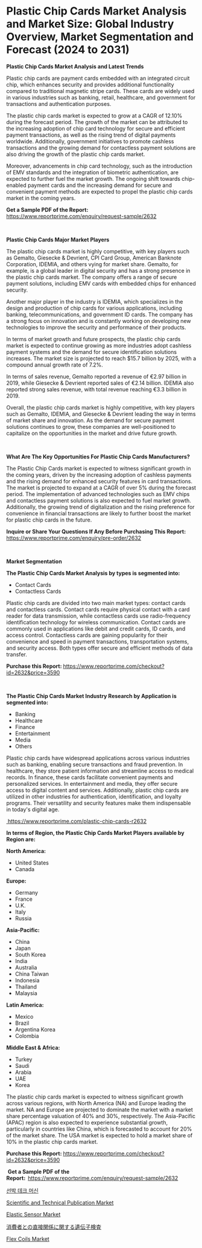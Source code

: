 <p><h1>Plastic Chip Cards Market Analysis and Market Size: Global Industry Overview, Market Segmentation and Forecast (2024 to 2031)</h1></p><p><strong>Plastic Chip Cards Market Analysis and Latest Trends</strong></p>
<p><p>Plastic chip cards are payment cards embedded with an integrated circuit chip, which enhances security and provides additional functionality compared to traditional magnetic stripe cards. These cards are widely used in various industries such as banking, retail, healthcare, and government for transactions and authentication purposes.</p><p>The plastic chip cards market is expected to grow at a CAGR of 12.10% during the forecast period. The growth of the market can be attributed to the increasing adoption of chip card technology for secure and efficient payment transactions, as well as the rising trend of digital payments worldwide. Additionally, government initiatives to promote cashless transactions and the growing demand for contactless payment solutions are also driving the growth of the plastic chip cards market.</p><p>Moreover, advancements in chip card technology, such as the introduction of EMV standards and the integration of biometric authentication, are expected to further fuel the market growth. The ongoing shift towards chip-enabled payment cards and the increasing demand for secure and convenient payment methods are expected to propel the plastic chip cards market in the coming years.</p></p>
<p><strong>Get a Sample PDF of the Report:&nbsp;</strong> <a href="https://www.reportprime.com/enquiry/request-sample/2632">https://www.reportprime.com/enquiry/request-sample/2632</a></p>
<p>&nbsp;</p>
<p><strong>Plastic Chip Cards Major Market Players</strong></p>
<p><p>The plastic chip cards market is highly competitive, with key players such as Gemalto, Giesecke & Devrient, CPI Card Group, American Banknote Corporation, IDEMIA, and others vying for market share. Gemalto, for example, is a global leader in digital security and has a strong presence in the plastic chip cards market. The company offers a range of secure payment solutions, including EMV cards with embedded chips for enhanced security.</p><p>Another major player in the industry is IDEMIA, which specializes in the design and production of chip cards for various applications, including banking, telecommunications, and government ID cards. The company has a strong focus on innovation and is constantly working on developing new technologies to improve the security and performance of their products.</p><p>In terms of market growth and future prospects, the plastic chip cards market is expected to continue growing as more industries adopt cashless payment systems and the demand for secure identification solutions increases. The market size is projected to reach $15.7 billion by 2025, with a compound annual growth rate of 7.2%.</p><p>In terms of sales revenue, Gemalto reported a revenue of €2.97 billion in 2019, while Giesecke & Devrient reported sales of €2.14 billion. IDEMIA also reported strong sales revenue, with total revenue reaching €3.3 billion in 2019.</p><p>Overall, the plastic chip cards market is highly competitive, with key players such as Gemalto, IDEMIA, and Giesecke & Devrient leading the way in terms of market share and innovation. As the demand for secure payment solutions continues to grow, these companies are well-positioned to capitalize on the opportunities in the market and drive future growth.</p></p>
<p>&nbsp;</p>
<p><strong>What Are The Key Opportunities For Plastic Chip Cards Manufacturers?</strong></p>
<p><p>The Plastic Chip Cards market is expected to witness significant growth in the coming years, driven by the increasing adoption of cashless payments and the rising demand for enhanced security features in card transactions. The market is projected to expand at a CAGR of over 5% during the forecast period. The implementation of advanced technologies such as EMV chips and contactless payment solutions is also expected to fuel market growth. Additionally, the growing trend of digitalization and the rising preference for convenience in financial transactions are likely to further boost the market for plastic chip cards in the future.</p></p>
<p><strong>Inquire or Share Your Questions If Any Before Purchasing This Report:</strong> <a href="https://www.reportprime.com/enquiry/pre-order/2632">https://www.reportprime.com/enquiry/pre-order/2632</a></p>
<p>&nbsp;</p>
<p><strong>Market Segmentation</strong></p>
<p><strong>The Plastic Chip Cards Market Analysis by types is segmented into:</strong></p>
<p><ul><li>Contact Cards</li><li>Contactless Cards</li></ul></p>
<p><p>Plastic chip cards are divided into two main market types: contact cards and contactless cards. Contact cards require physical contact with a card reader for data transmission, while contactless cards use radio-frequency identification technology for wireless communication. Contact cards are commonly used in applications like debit and credit cards, ID cards, and access control. Contactless cards are gaining popularity for their convenience and speed in payment transactions, transportation systems, and security access. Both types offer secure and efficient methods of data transfer.</p></p>
<p><strong>Purchase this Report:&nbsp;</strong><a href="https://www.reportprime.com/checkout?id=2632&price=3590">https://www.reportprime.com/checkout?id=2632&price=3590</a></p>
<p>&nbsp;</p>
<p><strong>The Plastic Chip Cards Market Industry Research by Application is segmented into:</strong></p>
<p><ul><li>Banking</li><li>Healthcare</li><li>Finance</li><li>Entertainment</li><li>Media</li><li>Others</li></ul></p>
<p><p>Plastic chip cards have widespread applications across various industries such as banking, enabling secure transactions and fraud prevention. In healthcare, they store patient information and streamline access to medical records. In finance, these cards facilitate convenient payments and personalized services. In entertainment and media, they offer secure access to digital content and services. Additionally, plastic chip cards are utilized in other industries for authentication, identification, and loyalty programs. Their versatility and security features make them indispensable in today's digital age.</p></p>
<p><a href="https://www.reportprime.com/plastic-chip-cards-r2632">&nbsp;https://www.reportprime.com/plastic-chip-cards-r2632</a></p>
<p><strong>In terms of Region, the Plastic Chip Cards Market Players available by Region are:</strong></p>
<p>
    <p> <strong> North America: </strong>
        <ul>
            <li>United States</li>
            <li>Canada</li>
        </ul>
        </p> 
    <p> <strong> Europe: </strong>
        <ul>
            <li>Germany</li>
            <li>France</li>
            <li>U.K.</li>
            <li>Italy</li>
            <li>Russia</li>
        </ul>
        </p> 
    <p> <strong> Asia-Pacific: </strong>
        <ul>
            <li>China</li>
            <li>Japan</li>
            <li>South Korea</li>
            <li>India</li>
            <li>Australia</li>
            <li>China Taiwan</li>
            <li>Indonesia</li>
            <li>Thailand</li>
            <li>Malaysia</li>
        </ul>
        </p> 
    <p> <strong> Latin America: </strong>
        <ul>
            <li>Mexico</li>
            <li>Brazil</li>
            <li>Argentina Korea</li>
            <li>Colombia</li>
        </ul>
        </p> 
    <p> <strong> Middle East & Africa: </strong>
        <ul>
            <li>Turkey</li>
            <li>Saudi</li>
            <li>Arabia</li>
            <li>UAE</li>
            <li>Korea</li>
        </ul>
    </p>
    </p>
<p><p>The plastic chip cards market is expected to witness significant growth across various regions, with North America (NA) and Europe leading the market. NA and Europe are projected to dominate the market with a market share percentage valuation of 40% and 30%, respectively. The Asia-Pacific (APAC) region is also expected to experience substantial growth, particularly in countries like China, which is forecasted to account for 20% of the market share. The USA market is expected to hold a market share of 10% in the plastic chip cards market.</p></p>
<p><strong>Purchase this Report: </strong><a href="https://www.reportprime.com/checkout?id=2632&price=3590">https://www.reportprime.com/checkout?id=2632&price=3590</a></p>
<p>&nbsp;<strong>Get a Sample PDF of the Report:&nbsp;&nbsp;</strong><a href="https://www.reportprime.com/enquiry/request-sample/2632">https://www.reportprime.com/enquiry/request-sample/2632</a></p>
<p><strong></strong></p>
<p><p><a href="https://github.com/tasfiyaj85/Market-Research-Report-List-2/blob/main/6278729103060.md">선박 데크 머신</a></p><p><a href="https://issuu.com/reportprime-2/docs/scientific-and-technical-publicatio_8120be2b4b54bd">Scientific and Technical Publication Market</a></p><p><a href="https://github.com/derrinmiltonellis35gcl/Market-Research-Report-List-4/blob/main/elastic-sensor-market.md">Elastic Sensor Market</a></p><p><a href="https://github.com/EstaSprer20231/Market-Research-Report-List-3/blob/main/820828082899.md">消費者との直接関係に関する遺伝子検査</a></p><p><a href="https://github.com/Sherrillcrooksxa8i18ucf2m/Market-Research-Report-List-3/blob/main/flex-coils-market.md">Flex Coils Market</a></p></p>